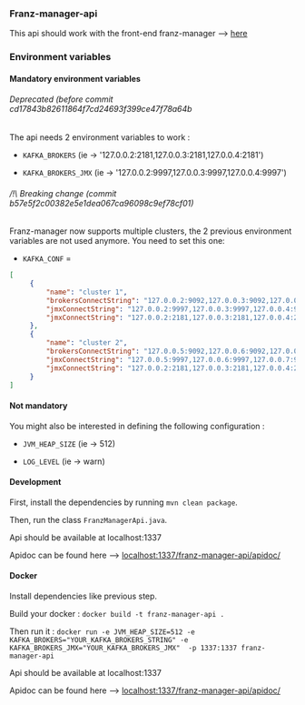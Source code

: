 ### Franz-manager-api

This api should work with the front-end franz-manager --> [here](https://github.com/GreenCom-Networks/Franz-manager)

### Environment variables


#### Mandatory environment variables

###### Deprecated (before commit cd17843b82611864f7cd24693f399ce47f78a64b

The api needs 2 environment variables to work :

* `KAFKA_BROKERS` (ie -> '127.0.0.2:2181,127.0.0.3:2181,127.0.0.4:2181')

* `KAFKA_BROKERS_JMX` (ie -> '127.0.0.2:9997,127.0.0.3:9997,127.0.0.4:9997')

###### /!\ Breaking change (commit b57e5f2c00382e5e1dea067ca96098c9ef78cf01)

Franz-manager now supports multiple clusters, the 2 previous environment variables are not used anymore.
You need to set this one:

* `KAFKA_CONF` =
``` json
[
     {
         "name": "cluster 1",
         "brokersConnectString": "127.0.0.2:9092,127.0.0.3:9092,127.0.0.4:9092",
         "jmxConnectString": "127.0.0.2:9997,127.0.0.3:9997,127.0.0.4:9997",
         "jmxConnectString": "127.0.0.2:2181,127.0.0.3:2181,127.0.0.4:2181"
     },
     {
         "name": "cluster 2",
         "brokersConnectString": "127.0.0.5:9092,127.0.0.6:9092,127.0.0.7:9092",
         "jmxConnectString": "127.0.0.5:9997,127.0.0.6:9997,127.0.0.7:9997",
         "jmxConnectString": "127.0.0.2:2181,127.0.0.3:2181,127.0.0.4:2181"
     }
]
```

#### Not mandatory

You might also be interested in defining the following configuration :

* `JVM_HEAP_SIZE` (ie -> 512)

* `LOG_LEVEL` (ie -> warn)

#### Development

First, install the dependencies by running `mvn clean package`.

Then, run the class `FranzManagerApi.java`.

Api should be available at localhost:1337

Apidoc can be found here --> [localhost:1337/franz-manager-api/apidoc/](http://localhost:1337/franz-manager-api/apidoc/)

#### Docker

Install dependencies like previous step.

Build your docker : `docker build -t franz-manager-api .`

Then run it : `docker run -e JVM_HEAP_SIZE=512 -e KAFKA_BROKERS="YOUR_KAFKA_BROKERS_STRING" -e KAFKA_BROKERS_JMX="YOUR_KAFKA_BROKERS_JMX"  -p 1337:1337 franz-manager-api`

Api should be available at localhost:1337

Apidoc can be found here --> [localhost:1337/franz-manager-api/apidoc/](http://localhost:1337/franz-manager-api/apidoc/)

